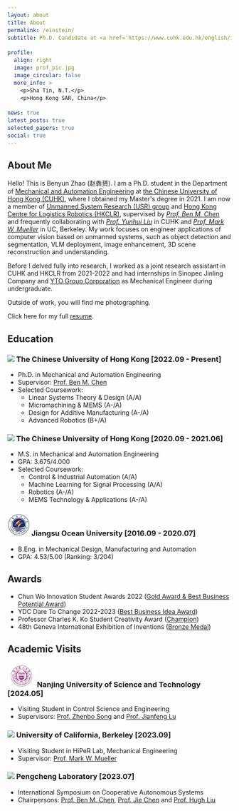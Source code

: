 ```yaml
---
layout: about
title: About
permalink: /einstein/
subtitle: Ph.D. Candidate at <a href='https://www.cuhk.edu.hk/english/index.html'>CUHK</a>. Member of <a href='http://www.mae.cuhk.edu.hk/~usr/'>USR Group</a> and <a href='https://www.hkclr.hk/'>HKCLR</a>

profile:
  align: right
  image: prof_pic.jpg
  image_circular: false
  more_info: >
    <p>Sha Tin, N.T.</p>
    <p>Hong Kong SAR, China</p>

news: true
latest_posts: true
selected_papers: true
social: true
---
```


## About Me

Hello! This is Benyun Zhao (赵犇赟). I am a Ph.D. student in the Department of [Mechanical and Automation Engineering](https://www4.mae.cuhk.edu.hk/) at [the Chinese University of Hong Kong (CUHK)](https://www.cuhk.edu.hk/english/index.html), where I obtained my Master's degree in 2021. I am now a member of [Unmanned System Research (USR) group](http://www.mae.cuhk.edu.hk/~usr/) and [Hong Kong Centre for Logistics Robotics (HKCLR)](https://www.hkclr.hk/), supervised by [_Prof. Ben M. Chen_](https://www4.mae.cuhk.edu.hk/peoples/chen-benmei/) and frequently collaborating with [_Prof. Yunhui Liu_](https://www4.mae.cuhk.edu.hk/peoples/liu-yun-hui/) in CUHK and [_Prof. Mark W. Mueller_](https://me.berkeley.edu/people/mark-w-mueller/) in UC, Berkeley. My work focuses on engineer applications of computer vision based on unmanned systems, such as object detection and segmentation, VLM deployment, image enhancement, 3D scene reconstruction and understanding.

Before I delved fully into research, I worked as a joint research assistant in CUHK and HKCLR from 2021-2022 and had internships in Sinopec Jinling Company and [YTO Group Corporation](http://en.first-tractor.com.cn/#) as Mechanical Engineer during undergraduate.

Outside of work, you will find me photographing.

Click here for my full [resume](https://drive.google.com/file/d/1GDiKjFEzTa3S2a2nULWll4icZJ9xDbI2/view?usp=drive_link).

## Education

### <img src="assets/brands/CUHK.png" height="50"> The Chinese University of Hong Kong  [2022.09 - Present]
- Ph.D. in Mechanical and Automation Engineering
- Supervisor: [Prof. Ben M. Chen](https://www4.mae.cuhk.edu.hk/peoples/chen-benmei/)
- Selected Coursework:
  - Linear Systems Theory & Design (A/A)
  - Micromachining & MEMS (A-/A)
  - Design for Additive Manufacturing (A-/A)
  - Advanced Robotics (B+/A)

### <img src="assets/brands/CUHK.png" height="50"> The Chinese University of Hong Kong  [2020.09 - 2021.06]
- M.S. in Mechanical and Automation Engineering
- GPA: 3.675/4.000
- Selected Coursework:
  - Control & Industrial Automation (A/A)
  - Machine Learning for Signal Processing (A/A)
  - Robotics (A-/A)
  - MEMS Technology & Applications (A-/A)

### <img src="assets/brands/JOU.png" height="50"> Jiangsu Ocean University  [2016.09 - 2020.07]
- B.Eng. in Mechanical Design, Manufacturing and Automation
- GPA: 4.53/5.00 (Ranking: 3/204)

## Awards

- Chun Wo Innovation Student Awards 2022 ([Gold Award & Best Business Potential Award](https://www.cwisa.com/en/index.html))
- YDC Dare To Change 2022-2023 ([Best Business Idea Award](https://daretochange.ydc.org.hk/en/showcase-urbannet.aspx))
- Professor Charles K. Ko Student Creativity Award ([Champion](https://www.orkts.cuhk.edu.hk/en/news-events/announcements/3735-event-highlight-professor-charles-k-kao-student-creativity-awards-pckksca-prize-presentation-ceremony-1-june-2023))
- 48th Geneva International Exhibition of Inventions ([Bronze Medal](https://ifia.com/the-48th-international-exhibition-of-inventions-in-geneva-was-held-with-success/))

## Academic Visits

### <img src="assets/brands/NJUST.png" height="50"> Nanjing University of Science and Technology [2024.05]
- Visiting Student in Control Science and Engineering
- Supervisors: [Prof. Zhenbo Song](https://www.researchgate.net/profile/Song-Zhenbo) and [Prof. Jianfeng Lu](http://202.119.85.163/open/TutorInfo.aspx?dsbh=Xn3GKidYcoyr!Qa1YK4RAQ==&yxsh=4iVdgPyuKTE=&zydm=fY2NaWnaNpk=)

### <img src="assets/brands/UCB.png" height="50"> University of California, Berkeley [2023.09]
- Visiting Student in HiPeR Lab, Mechanical Engineering
- Supervisor: [Prof. Mark W. Mueller](https://me.berkeley.edu/people/mark-w-mueller/)

### <img src="assets/brands/pengcheng.png" height="50"> Pengcheng Laboratory [2023.07]
- International Symposium on Cooperative Autonomous Systems
- Chairpersons: [Prof. Ben M. Chen](https://www4.mae.cuhk.edu.hk/peoples/chen-benmei/), [Prof. Jie Chen](https://www.tongji.edu.cn/info/1136/21221.htm) and [Prof. Hugh Liu](https://www.flight.utias.utoronto.ca/fsc/index.php/team)
